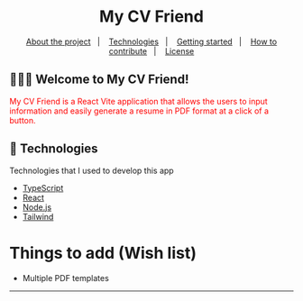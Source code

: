 <h1 align="center">
 My CV Friend
</h1>

<p align="center">
  <a href="#-about-the-project">About the project</a>&nbsp;&nbsp;&nbsp;|&nbsp;&nbsp;&nbsp;
  <a href="#-technologies">Technologies</a>&nbsp;&nbsp;&nbsp;|&nbsp;&nbsp;&nbsp;
  <a href="#-getting-started">Getting started</a>&nbsp;&nbsp;&nbsp;|&nbsp;&nbsp;&nbsp;
  <a href="#-how-to-contribute">How to contribute</a>&nbsp;&nbsp;&nbsp;|&nbsp;&nbsp;&nbsp;
  <a href="#-license">License</a>
</p>

## 👨🏻‍💻 Welcome to My CV Friend!

<p align="left" style="color: red;"> My CV Friend is a React Vite application that allows the users to input information and easily generate a resume in PDF format at a click of a button.</p>

## 🚀 Technologies

Technologies that I used to develop this app

- [TypeScript](https://www.typescriptlang.org/)
- [React](https://react.dev/)
- [Node.js](https://nodejs.org/en/)
- [Tailwind](tailwindcss.com)

# Things to add (Wish list)
- Multiple PDF templates
---
